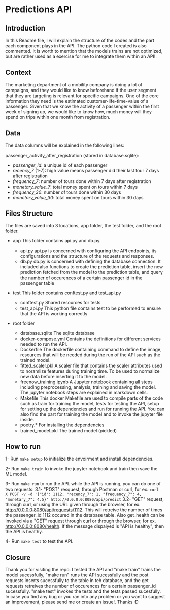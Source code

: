 # Predictions API

## Introduction

In this Readme file, I will explain the structure of the codes and the part each component plays in the API. The python code I created is also commented. It is worth to mention that the models trains are not optimized, but are rather used as a exercise for me to integrate them within an API!.

## Context

The marketing department of a mobility company is doing a lot of campaigns, and they would like to know beforehand if the user segment that they are targeting is relevant for specific campaigns. One of the core information they need is the estimated
customer-life-time-value of a passenger. Given that we know the activity of a passenger within the first week of signing
up, we would like to know how, much money will they spend on trips within one month from registration.

## Data

The data columns will be explained in the following lines:

passenger_activity_after_registration (stored in database.sqlite):

- *passenger_id*: a unique id of each passenger
- *recency_7* (1-7): high value means passenger did their last tour 7 days after registration
- *frequency_7*: number of tours done within 7 days after registration
- *monetary_value_7*: total money spent on tours within 7 days
- *frequency_30*: number of tours done within 30 days
- *monetary_value_30*: total money spent on tours within 30 days

## Files Structure

The files are saved into 3 locations, app folder, the test folder, and the root folder. 

- app
This folder contains api.py and db.py.
  - api.py
  api.py is concerned with configuring the API endpoints, its configurations and the structure of the requests and responses.
  - db.py
  db.py is concerned with defining the database connection. It included also functions to create the prediction table, insert the new prediction fetched from the model to the prediction table, and query the number of occurences of a certain passenger id in the passenger table

- test
This folder contains conftest.py and test_api.py
  - conftest.py
  Shared resources for tests
  - test_api.py
  This python file contains test to be performed to ensure that the API is working correctly

- root folder
  - database.sqlite
  The sqlite database
  - docker-compose.yml
  Contains the definitions for different services needed to run the API.
  - Dockerfile
  The dockerfile containing command to define the image, resources that will be needed during the run of the API such as the trained model.
  - fitted_scaler.pkl
  A scaler file that contains the scaler attributes used to noramlize features during training time. To be used to normalize new data before inserting it to the model.
  - freenow_training.ipynb
  A Jupyter notebook containing all steps including preprocessing, analysis, training and saving the model. The jupyter notebook steps are explained in markdown cells.
  - Makefile
  This docker Makefile are used to compile parts of the code such as train for training the model, tests for testing the API, setup for setting up the dependencies and run for running the API. You can also find the part for training the model and to invoke the jupyter file inside.
  - poetry.*
  For installing the dependencies
  - trained_model.pkl
  The trained model (pickled)

## How to run

1- Run `make setup` to initialize the envoirment and install dependencies.

2- Run `make train` to invoke the jupyter notebook and train then save the ML model.

3- Run `make run` to run the API. while the API is running, you can do one of two requests:
3.1- "POST" resquest, through Postman or curl, for ex.:`curl -X POST -v -d '{"id": 1112, "recency_7": 1, "frequency_7": 4, "monetary_7": 4.5}' http://0.0.0.0:8080/api/predict`
3.2- "GET" request, through curl, or using the URL given through the browser, for ex. http://0.0.0.0:8080/api/requests/1112. This will retreive the number of times the passenger_id 1112 occured in the database table. Also get_health can be invoked via a "GET" request through curl or through the browser, for ex. http://0.0.0.0:8080/health. If the message dispalyed is "API is healthy", then the API is healthy.

4- Run `make test` to test the API.

## Closure

Thank you for visiting the repo. I tested the API and "make train" trains the model sucessfully, "make run" runs the API sucessfully and the post requests inserts sucessfully to the table in teh database, and the get requests retreives the number of occurences for a certain passenger_id sucessfully. "make test" invokes the tests and the tests passed sucesfully. In case you find any bug or you ran into any problem or you want to suggest an improvement, please send me or create an issue!. Thanks :D

